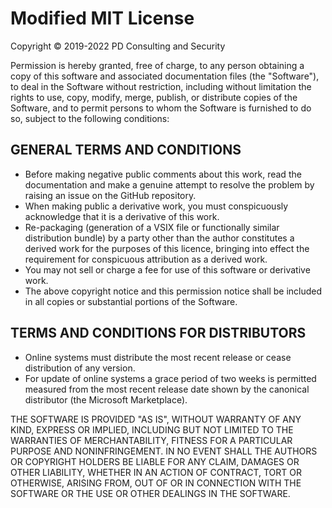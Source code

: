 # Modified MIT License

Copyright © 2019-2022 PD Consulting and Security

Permission is hereby granted, free of charge, to any person obtaining a copy of this software and associated documentation files (the "Software"), to deal in the Software without restriction, including without limitation the rights to use, copy, modify, merge, publish, or distribute copies of the Software, and to permit persons to whom the Software is furnished to do so, subject to the following conditions:

## GENERAL TERMS AND CONDITIONS

* Before making negative public comments about this work, read the documentation and make a genuine attempt to resolve the problem by raising an issue on the GitHub repository.
* When making public a derivative work, you must conspicuously acknowledge that it is a derivative of this work.
* Re-packaging (generation of a VSIX file or functionally similar distribution bundle) by a party other than the author constitutes a derived work for the purposes of this licence, bringing into effect the requirement for conspicuous attribution as a derived work.
* You may not sell or charge a fee for use of this software or derivative work.
* The above copyright notice and this permission notice shall be included in all copies or substantial portions of the Software.

## TERMS AND CONDITIONS FOR DISTRIBUTORS

* Online systems must distribute the most recent release or cease distribution of any version.
* For update of online systems a grace period of two weeks is permitted measured from the most recent release date shown by the canonical distributor (the Microsoft Marketplace).

THE SOFTWARE IS PROVIDED "AS IS", WITHOUT WARRANTY OF ANY KIND, EXPRESS OR IMPLIED, INCLUDING BUT NOT LIMITED TO THE WARRANTIES OF MERCHANTABILITY, FITNESS FOR A PARTICULAR PURPOSE AND NONINFRINGEMENT. IN NO EVENT SHALL THE AUTHORS OR COPYRIGHT HOLDERS BE LIABLE FOR ANY CLAIM, DAMAGES OR OTHER LIABILITY, WHETHER IN AN ACTION OF CONTRACT, TORT OR OTHERWISE, ARISING FROM, OUT OF OR IN CONNECTION WITH THE SOFTWARE OR THE USE OR OTHER DEALINGS IN THE SOFTWARE.
